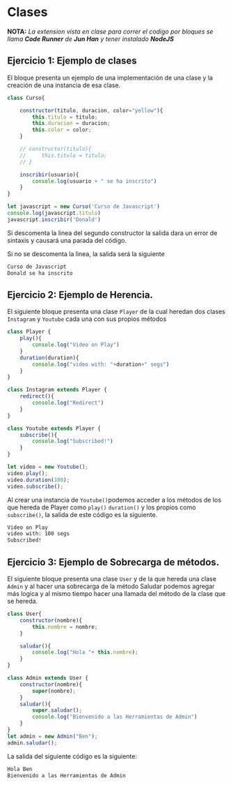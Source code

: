 # Clases

**NOTA:** _La extension vista en clase para correr el codigo por bloques se llama **Code Runner** de **Jun Han** y tener instalado **NodeJS**_


## Ejercicio 1: Ejemplo de clases

El bloque presenta un ejemplo de una implementación de una clase y la creación de una instancia de esa clase.

```js
class Curso{

    constructor(titulo, duracion, color="yellow"){
        this.titulo = titulo;
        this.duracion = duracion;
        this.color = color;
    }

    // constructor(titulo){
    //     this.titulo = titulo;
    // }

    inscribir(usuario){
        console.log(usuario + " se ha inscrito")
    }
}

let javascript = new Curso('Curso de Javascript')
console.log(javascript.titulo)
javascript.inscribir('Donald')
```
Si descomenta la linea del segundo constructor la salida dara un error de sintaxis y causará una parada del código.

Si no se descomenta la linea, la salida será la siguiente

```bash
Curso de Javascript
Donald se ha inscrito
```

## Ejercicio 2: Ejemplo de Herencia.

El siguiente bloque presenta una clase `Player` de la cual heredan dos clases `Instagram` y `Youtube` cada una con sus propios métodos

```js
class Player {
    play(){
        console.log("Video on Play")
    }
    duration(duration){
        console.log("video with: "+duration+" segs")
    }
}

class Instagram extends Player {
    redirect(){
        console.log("Redirect")
    }
}

class Youtube extends Player {
    subscribe(){
        console.log("Subscribed!")
    }
}

let video = new Youtube();
video.play();
video.duration(100);
video.subscribe();
```

Al crear una instancia de `Youtube()`podemos acceder a los métodos de los que hereda de Player como `play()` `duration()` y los propios como `subscribe()`, la salida de este código es la siguiente.

```bash
Video on Play
video with: 100 segs
Subscribed!
```

## Ejercicio 3: Ejemplo de Sobrecarga de métodos.

El siguiente bloque presenta una clase `User` y de la que hereda una clase `Admin` y al hacer una sobrecarga de la método Saludar podemos agregar más logica y al mismo tiempo hacer una llamada del método de la clase que se hereda.

```js
class User{
    constructor(nombre){
        this.nombre = nombre;
    }

    saludar(){
        console.log("Hola "+ this.nombre);
    }
}

class Admin extends User {
    constructor(nombre){
        super(nombre);
    }
    saludar(){
        super.saludar();
        console.log("Bienvenido a las Herramientas de Admin")
    }
}
let admin = new Admin("Ben");
admin.saludar();
```

La salida del siguiente código es la siguiente:

```bash
Hola Ben
Bienvenido a las Herramientas de Admin
```